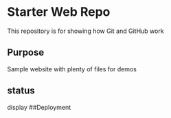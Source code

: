 # Starter Web Repo

This repository is for showing how Git and GitHub work

## Purpose

Sample website with plenty of files for demos
## status
display
##Deployment
